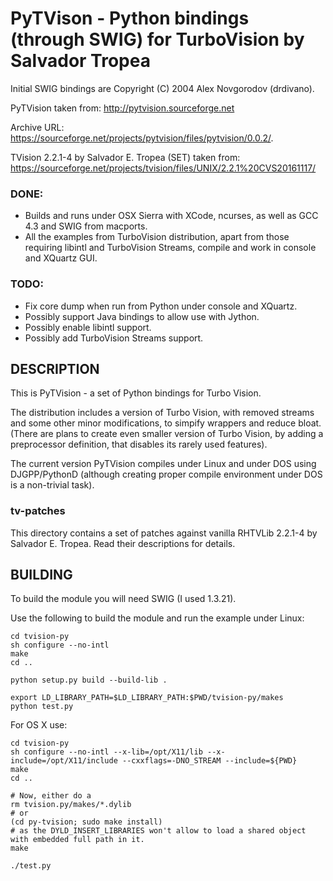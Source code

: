 # PyTVison - Python bindings (through SWIG) for TurboVision by Salvador Tropea

Initial SWIG bindings are Copyright (C) 2004 Alex Novgorodov (drdivano).

PyTVision taken from: http://pytvision.sourceforge.net

Archive URL: https://sourceforge.net/projects/pytvision/files/pytvision/0.0.2/.

TVision 2.2.1-4 by Salvador E. Tropea (SET) taken from: https://sourceforge.net/projects/tvision/files/UNIX/2.2.1%20CVS20161117/

### DONE:
* Builds and runs under OSX Sierra with XCode, ncurses, as well as GCC 4.3 and SWIG from macports.
* All the examples from TurboVision distribution, apart from those requiring libintl and TurboVision Streams, compile and work in console and XQuartz GUI.

### TODO:
* Fix core dump when run from Python under console and XQuartz.
* Possibly support Java bindings to allow use with Jython.
* Possibly enable libintl support.
* Possibly add TurboVision Streams support.

## DESCRIPTION

This is PyTVision - a set of Python bindings for Turbo Vision.

The distribution includes a version of Turbo Vision, with removed streams and
some other minor modifications, to simpify wrappers and reduce bloat. (There
are plans to create even smaller version of Turbo Vision, by adding a
preprocessor definition, that disables its rarely used features).

The current version PyTVision compiles under Linux and under DOS using
DJGPP/PythonD (although creating proper compile environment under DOS
is a non-trivial task).

### tv-patches
This directory contains a set of patches against vanilla RHTVLib 2.2.1-4 by
Salvador E. Tropea. Read their descriptions for details.

## BUILDING

To build the module you will need SWIG (I used 1.3.21).

Use the following to build the module and run the example under Linux:
```
cd tvision-py
sh configure --no-intl
make
cd ..

python setup.py build --build-lib .

export LD_LIBRARY_PATH=$LD_LIBRARY_PATH:$PWD/tvision-py/makes
python test.py
```
For OS X use:
```
cd tvision-py
sh configure --no-intl --x-lib=/opt/X11/lib --x-include=/opt/X11/include --cxxflags=-DNO_STREAM --include=${PWD}
make
cd ..

# Now, either do a
rm tvision.py/makes/*.dylib
# or
(cd py-tvision; sudo make install)
# as the DYLD_INSERT_LIBRARIES won't allow to load a shared object with embedded full path in it.
make

./test.py
```

